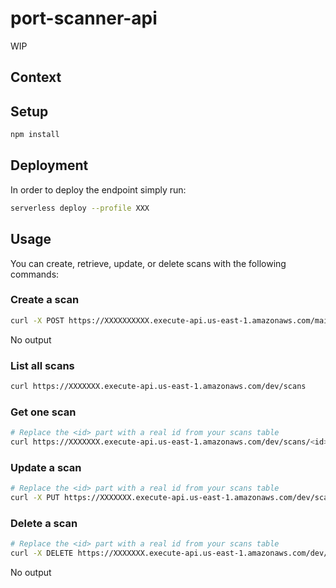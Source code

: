 # port-scanner-api

WIP

## Context

## Setup

```bash
npm install
```

## Deployment

In order to deploy the endpoint simply run:

```bash
serverless deploy --profile XXX
```

## Usage

You can create, retrieve, update, or delete scans with the following commands:

### Create a scan

```bash
curl -X POST https://XXXXXXXXXX.execute-api.us-east-1.amazonaws.com/main/scans -H "x-api-key: XXX" --data "{ ""text"": ""This is a scan."", ""user_id"": ""555"" }"

```

No output

### List all scans

```bash
curl https://XXXXXXX.execute-api.us-east-1.amazonaws.com/dev/scans
```

### Get one scan

```bash
# Replace the <id> part with a real id from your scans table
curl https://XXXXXXX.execute-api.us-east-1.amazonaws.com/dev/scans/<id>
```

### Update a scan

```bash
# Replace the <id> part with a real id from your scans table
curl -X PUT https://XXXXXXX.execute-api.us-east-1.amazonaws.com/dev/scans/<id> --data "{ ""text"": ""This is a new scan."", ""user_id"": ""555"" }"
```

### Delete a scan

```bash
# Replace the <id> part with a real id from your scans table
curl -X DELETE https://XXXXXXX.execute-api.us-east-1.amazonaws.com/dev/scans/<id>
```

No output

